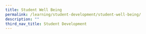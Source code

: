 ```yaml
---
title: Student Well Being
permalink: /learning/student-development/student-well-being/
description: ""
third_nav_title: Student Development
---
```


